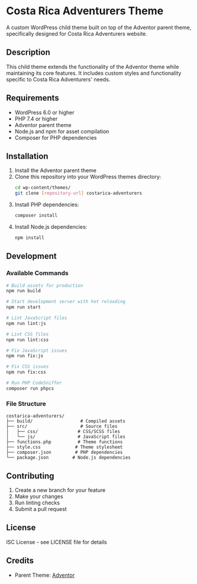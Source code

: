# Costa Rica Adventurers Theme

A custom WordPress child theme built on top of the Adventor parent theme, specifically designed for Costa Rica Adventurers website.

## Description

This child theme extends the functionality of the Adventor theme while maintaining its core features. It includes custom styles and functionality specific to Costa Rica Adventurers' needs.

## Requirements

- WordPress 6.0 or higher
- PHP 7.4 or higher
- Adventor parent theme
- Node.js and npm for asset compilation
- Composer for PHP dependencies

## Installation

1. Install the Adventor parent theme
2. Clone this repository into your WordPress themes directory:
   ```bash
   cd wp-content/themes/
   git clone [repository-url] costarica-adventurers
   ```
3. Install PHP dependencies:
   ```bash
   composer install
   ```
4. Install Node.js dependencies:
   ```bash
   npm install
   ```

## Development

### Available Commands

```bash
# Build assets for production
npm run build

# Start development server with hot reloading
npm run start

# Lint JavaScript files
npm run lint:js

# Lint CSS files
npm run lint:css

# Fix JavaScript issues
npm run fix:js

# Fix CSS issues
npm run fix:css

# Run PHP CodeSniffer
composer run phpcs
```

### File Structure

```
costarica-adventurers/
├── build/                  # Compiled assets
├── src/                    # Source files
│   ├── css/               # CSS/SCSS files
│   └── js/                # JavaScript files
├── functions.php          # Theme functions
├── style.css             # Theme stylesheet
├── composer.json         # PHP dependencies
└── package.json         # Node.js dependencies
```

## Contributing

1. Create a new branch for your feature
2. Make your changes
3. Run linting checks
4. Submit a pull request

## License

ISC License - see LICENSE file for details

## Credits

- Parent Theme: [Adventor](https://themeforest.net/item/adventor-tour-travel-wordpress-theme/)
